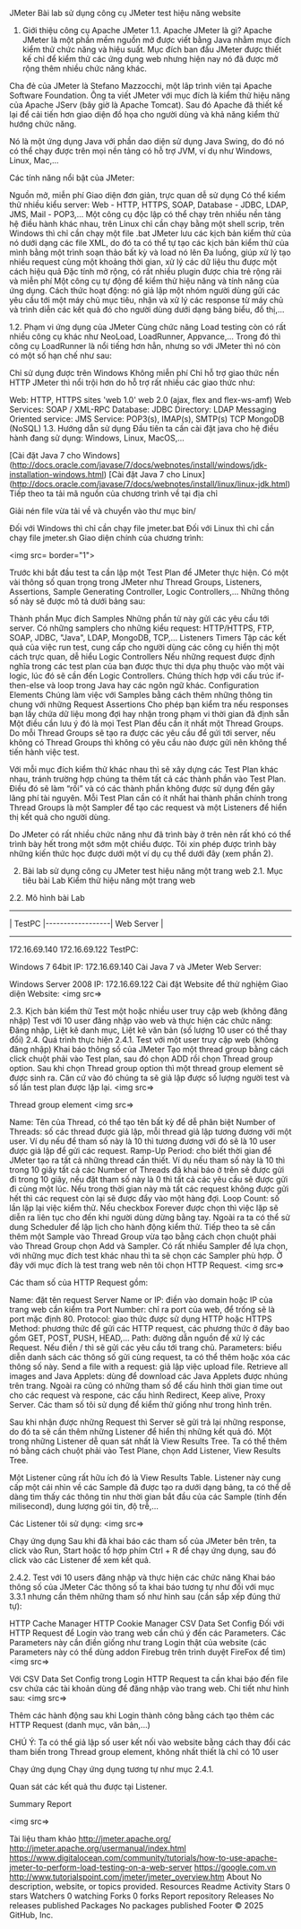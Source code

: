 JMeter
Bài lab sử dụng công cụ JMeter test hiệu năng website

1. Giới thiệu công cụ Apache JMeter
1.1. Apache JMeter là gì?
Apache JMeter là một phần mềm nguồn mở được viết bằng Java nhằm mục đích kiểm thử chức năng và hiệu suất. Mục đích ban đầu JMeter được thiết kế chỉ để kiểm thử các ứng dụng web nhưng hiện nay nó đã được mở rộng thêm nhiều chức năng khác.

Cha đẻ của JMeter là Stefano Mazzocchi, một lâp trình viên tại Apache Software Foundation. Ông ta viết JMeter với mục đích là kiểm thử hiệu năng của Apache JServ (bây giờ là Apache Tomcat). Sau đó Apache đã thiết kế lại để cải tiến hơn giao diện đồ họa cho người dùng và khả năng kiểm thử hướng chức năng.

Nó là một ứng dụng Java với phần dao diện sử dụng Java Swing, do đó nó có thể chạy được trên mọi nền tảng có hỗ trợ JVM, ví dụ như Windows, Linux, Mac,…

Các tính năng nổi bật của JMeter:

Nguồn mở, miễn phí
Giao diện đơn giản, trực quan dễ sử dụng
Có thể kiểm thử nhiều kiểu server: Web - HTTP, HTTPS, SOAP, Database - JDBC, LDAP, JMS, Mail - POP3,…
Một công cụ độc lập có thể chạy trên nhiều nền tảng hệ điều hành khác nhau, trên Linux chỉ cần chạy bằng một shell scrip, trên Windows thì chỉ cần chạy một file .bat
JMeter lưu các kịch bản kiểm thử của nó dưới dạng các file XML, do đó ta có thể tự tạo các kịch bản kiểm thử của mình bằng một trình soạn thảo bất kỳ và load nó lên
Đa luồng, giúp xử lý tạo nhiều request cùng một khoảng thời gian, xử lý các dữ liệu thu được một cách hiệu quả
Đặc tính mở rộng, có rất nhiều plugin được chia trẻ rộng rãi và miễn phí
Một công cụ tự động để kiểm thử hiệu năng và tính năng của ứng dụng.
Cách thức hoạt động: nó giả lập một nhóm người dùng gửi các yêu cầu tới một máy chủ mục tiêu, nhận và xử lý các response từ máy chủ và trình diễn các kết quả đó cho người dùng dưới dạng bảng biểu, đồ thị,…

1.2. Phạm vi ứng dụng của JMeter
Cùng chức năng Load testing còn có rất nhiều công cụ khác như NeoLoad, LoadRunner, Appvance,... Trong đó thì công cụ LoadRunner là nổi tiếng hơn hẳn, nhưng so với JMeter thì nó còn có một số hạn chế như sau:

Chỉ sử dụng được trên Windows
Không miễn phí
Chỉ hỗ trợ giao thức nền HTTP
JMeter thì nổi trội hơn do hỗ trợ rất nhiều các giao thức như:

Web: HTTP, HTTPS sites 'web 1.0' web 2.0 (ajax, flex and flex-ws-amf)
Web Services: SOAP / XML-RPC
Database: JDBC
Directory: LDAP
Messaging Oriented service: JMS
Service: POP3(s), IMAP(s), SMTP(s)
TCP
MongoDB (NoSQL)
1.3. Hướng dẫn sử dụng
Đầu tiên ta cần cài đặt java cho hệ điều hành đang sử dụng: Windows, Linux, MacOS,...

[Cài đặt Java 7 cho Windows] (http://docs.oracle.com/javase/7/docs/webnotes/install/windows/jdk-installation-windows.html)
[Cài đặt Java 7 cho Linux] (http://docs.oracle.com/javase/7/docs/webnotes/install/linux/linux-jdk.html)
Tiếp theo ta tải mã nguồn của chương trình về tại địa chỉ

Giải nén file vừa tải về và chuyển vào thư mục bin/

Đối với Windows thì chỉ cần chạy file jmeter.bat
Đối với Linux thì chỉ cần chạy file jmeter.sh
Giao diện chính của chương trình:

<img src= border="1">

Trước khi bắt đầu test ta cần lập một Test Plan để JMeter thực hiện. Có một vài thông số quan trọng trong JMeter như Thread Groups, Listeners, Assertions, Sample Generating Controller, Logic Controllers,… Những thông số này sẽ được mô tả dưới bảng sau:

Thành phần	Mục đích
Samples	Những phần tử này gửi các yêu cầu tới server. Có những samplers cho những kiểu request: HTTP/HTTPS, FTP, SOAP, JDBC, "Java", LDAP, MongoDB, TCP,…
Listeners Timers	Tập các kết quả của việc run test, cung cấp cho người dùng các công cụ hiển thị một cách trực quan, dễ hiểu
Logic Controllers	Nếu những request được định nghĩa trong các test plan của bạn được thực thi dựa phụ thuộc vào một vài logic, lúc đó sẽ cần đến Logic Controllers. Chúng thích hợp với cấu trúc if-then-else và loop trong Java hay các ngôn ngữ khác.
Configuration Elements	Chúng làm việc với Samples bằng cách thêm những thông tin chung với những Request
Assertions	Cho phép bạn kiểm tra nếu responses bạn lấy chứa dữ liệu mong đợi hay nhận trong phạm vi thời gian đã định sẵn
Một điều cần lưu ý đó là mọi Test Plan đều cần ít nhất một Thread Groups. Do mỗi Thread Groups sẽ tạo ra được các yêu cầu để gứi tới server, nếu không có Thread Groups thì không có yêu cầu nào được gửi nên không thể tiến hành việc test.

Với mỗi mục đích kiểm thử khác nhau thì sẽ xây dựng các Test Plan khác nhau, tránh trường hợp chúng ta thêm tất cả các thành phần vào Test Plan. Điều đó sẽ làm “rối” và có các thành phần không được sử dụng đến gây lãng phí tài nguyên. Mỗi Test Plan cần có ít nhất hai thành phần chính trong Thread Groups là một Sampler để tạo các request và một Listeners để hiển thị kết quả cho người dùng.

Do JMeter có rất nhiều chức năng như đã trình bày ở trên nên rất khó có thể trình bày hết trong một sớm một chiều được. Tôi xin phép được trình bày những kiến thức học được dưới một ví dụ cụ thể dưới đây (xem phần 2).

2. Bài lab sử dụng công cụ JMeter test hiệu năng một trang web
2.1. Mục tiêu bài Lab
Kiểm thử hiệu năng một trang web

2.2. Mô hình bài Lab
--------------                  ----------------
|   TestPC   |------------------|  Web Server  |
--------------                  ----------------
 172.16.69.140                   172.16.69.122
TestPC:

Windows 7 64bit
IP: 172.16.69.140
Cài Java 7 và JMeter
Web Server:

Windows Server 2008
IP: 172.16.69.122
Cài đặt Website để thử nghiệm
Giao diện Website: <img src=>

2.3. Kịch bản kiểm thử
Test một hoặc nhiều user truy cập web (không đăng nhập)
Test với 10 user đăng nhập vào web và thực hiện các chức năng: Đăng nhập, Liệt kê danh mục, Liệt kê văn bản (số lượng 10 user có thể thay đổi)
2.4. Quá trình thực hiện
2.4.1. Test với một user truy cập web (không đăng nhập)
Khai báo thông số của JMeter
Tạo một thread group bằng cách click chuột phải vào Test plan, sau đó chọn ADD rồi chọn Thread group option. Sau khi chọn Thread group option thì một thread group element sẽ được sinh ra. Căn cứ vào đó chúng ta sẽ giả lập được số lượng người test và số lần test plan được lặp lại. <img src=>

Thread group element <img src=>

Name: Tên của Thread, có thể tạo tên bất kỳ để dễ phân biệt
Number of Threads: số các thread được giả lập, mỗi thread giả lập tương đương với một user. Ví dụ nếu để tham số này là 10 thì tương đương với đó sẽ là 10 user được giả lập để gửi các request.
Ramp-Up Period: cho biết thời gian để JMeter tạo ra tất cả những thread cần thiết. Ví dụ nếu tham số này là 10 thì trong 10 giây tất cả các Number of Threads đã khai báo ở trên sẽ được gửi đi trong 10 giây, nếu đặt tham số này là 0 thì tất cả các yêu cầu sẽ được gửi đi cùng một lúc. Nếu trong thời gian này mà tất các request không được gửi hết thì các request còn lại sẽ được đẩy vào một hàng đợi.
Loop Count: số lần lặp lại việc kiểm thử. Nếu checkbox Forever được chọn thì việc lặp sẽ diễn ra liên tục cho đến khi người dùng dừng bằng tay.
Ngoài ra ta có thể sử dung Scheduler để lập lịch cho hành động kiểm thử.
Tiếp theo ta sẽ cần thêm một Sample vào Thread Group vừa tạo bằng cách chọn chuột phải vào Thread Group chọn Add và Sampler. Có rất nhiều Sampler để lựa chọn, với những mục đích test khác nhau thì ta sẽ chọn các Sampler phù hợp. Ở đây với mục đích là test trang web nên tôi chọn HTTP Request. <img src=>

Các tham số của HTTP Request gồm:

Name: đặt tên request
Server Name or IP: điền vào domain hoặc IP của trang web cần kiểm tra
Port Number: chỉ ra port của web, để trống sẽ là port mặc định 80.
Protocol: giao thức được sử dụng HTTP hoặc HTTPS
Method: phương thức để gửi các HTTP request, các phương thức ở đây bao gồm GET, POST, PUSH, HEAD,…
Path: đường dẫn nguồn để xử lý các Request. Nếu điền / thì sẽ gửi các yêu cầu tới trang chủ.
Parameters: biểu diễn danh sách các thông số gửi cùng request, ta có thể thêm hoặc xóa các thông số này.
Send a file with a request: giả lập việc upload file.
Retrieve all images and Java Applets: dùng để download các Java Applets được nhúng trên trang.
Ngoài ra cũng có những tham số để cấu hình thời gian time out cho các request và respone, các cấu hình Redirect, Keep alive, Proxy Server.
Các tham số tôi sử dụng để kiểm thử giống như trong hình trên.

Sau khi nhận được những Request thì Server sẽ gửi trả lại những response, do đó ta sẽ cần thêm những Listener để hiển thị những kết quả đó. Một trong những Listener dễ quan sát nhất là View Results Tree. Ta có thể thêm nó bằng cách chuột phải vào Test Plane, chọn Add Listener, View Results Tree.

Một Listener cũng rất hữu ích đó là View Results Table. Listener này cung cấp một cái nhìn về các Sample đã được tạo ra dưới dạng bảng, ta có thể dễ dàng tìm thấy các thông tin như thời gian bắt đầu của các Sample (tính đến milisecond), dung lượng gói tin, độ trễ,…

Các Listener tôi sử dụng: <img src=>

Chạy ứng dụng
Sau khi đã khai báo các tham số của JMeter bên trên, ta click vào Run, Start hoặc tổ hợp phím Ctrl + R để chạy ứng dụng, sau đó click vào các Listener để xem kết quả.

2.4.2. Test với 10 users đăng nhập và thực hiện các chức năng
Khai báo thông số của JMeter
Các thông số ta khai báo tương tự như đối với mục 3.3.1 nhưng cần thêm những tham số như hình sau (cần sắp xếp đúng thứ tự):

HTTP Cache Manager
HTTP Cookie Manager
CSV Data Set Config
Đối với HTTP Request để Login vào trang web cần chú ý đến các Parameters. Các Parameters này cần điền giống như trang Login thật của website (các Parameters này có thể dùng addon Firebug trên trình duyệt FireFox để tìm) <img src=>

Với CSV Data Set Config trong Login HTTP Request ta cần khai báo đến file csv chứa các tài khoản dùng để đăng nhập vào trang web. Chi tiết như hình sau: <img src=>

Thêm các hành động sau khi Login thành công bằng cách tạo thêm các HTTP Request (danh mục, văn bản,...)

CHÚ Ý: Ta có thể giả lập số user kết nối vào website bằng cách thay đổi các tham biến trong Thread group element, không nhất thiết là chỉ có 10 user

Chạy ứng dụng
Chạy ứng dụng tương tự như mục 2.4.1.

Quan sát các kết quả thu được tại Listener.

Summary Report

<img src=>

Tài liệu tham khảo
http://jmeter.apache.org/
http://jmeter.apache.org/usermanual/index.html
https://www.digitalocean.com/community/tutorials/how-to-use-apache-jmeter-to-perform-load-testing-on-a-web-server
https://google.com.vn
http://www.tutorialspoint.com/jmeter/jmeter_overview.htm
About
No description, website, or topics provided.
Resources
 Readme
 Activity
Stars
 0 stars
Watchers
 0 watching
Forks
 0 forks
Report repository
Releases
No releases published
Packages
No packages published
Footer
© 2025 GitHub, Inc.
